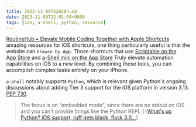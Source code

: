 ```yaml
---
title: 2023-11-09T220204.md
date: 2023-11-09T22:02:04+0800
tags: [ios, a-shell, python, resource]
---
```


[RoutineHub • Elevate Mobile Coding Together with Apple Shortcuts](https://routinehub.co) amazing resources for iOS shortcuts, one thing particularly useful is that the website can `browse by App`. Those shortcuts that use [Scriptable on the App Store](https://apps.apple.com/us/app/scriptable/id1405459188) and [a-Shell mini on the App Store](https://apps.apple.com/us/app/a-shell-mini/id1543537943) Truly elevate automation capabilities on iOS to a new level. By combining these tools, you can accomplish complex tasks entirely on your iPhone.

`a-shell` notably supports `Python`, which is relevant given Python's ongoing discussions about adding Tier 3 support for the iOS platform in version 3.13. [PEP 730](https://peps.python.org/pep-0730/).

> The focus is on “embedded mode”, since there are no stdout on iOS and you can't provide things like the Python REPL {=[What's up Python? iOS support, ruff gets black, flask 3.0...](https://www.bitecode.dev/p/whats-up-python-ios-support-ruff)}